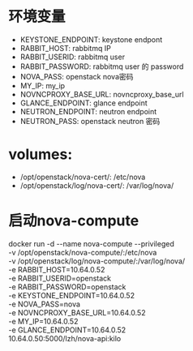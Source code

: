 # 环境变量
- KEYSTONE_ENDPOINT: keystone endpont
- RABBIT_HOST: rabbitmq IP
- RABBIT_USERID: rabbitmq user
- RABBIT_PASSWORD: rabbitmq user 的 password
- NOVA_PASS: openstack nova密码
- MY_IP: my_ip
- NOVNCPROXY_BASE_URL: novncproxy_base_url
- GLANCE_ENDPOINT: glance endpoint
- NEUTRON_ENDPOINT: neutron endpoint
- NEUTRON_PASS: openstack neutron 密码

# volumes:
- /opt/openstack/nova-cert/: /etc/nova
- /opt/openstack/log/nova-cert/: /var/log/nova/

# 启动nova-compute
docker run -d --name nova-compute --privileged \
    -v /opt/openstack/nova-compute/:/etc/nova \
    -v /opt/openstack/log/nova-compute/:/var/log/nova/ \
    -e RABBIT_HOST=10.64.0.52 \
    -e RABBIT_USERID=openstack \
    -e RABBIT_PASSWORD=openstack \
    -e KEYSTONE_ENDPOINT=10.64.0.52 \
    -e NOVA_PASS=nova \
    -e NOVNCPROXY_BASE_URL=10.64.0.52 \
    -e MY_IP=10.64.0.52 \
    -e GLANCE_ENDPOINT=10.64.0.52 \
    10.64.0.50:5000/lzh/nova-api:kilo